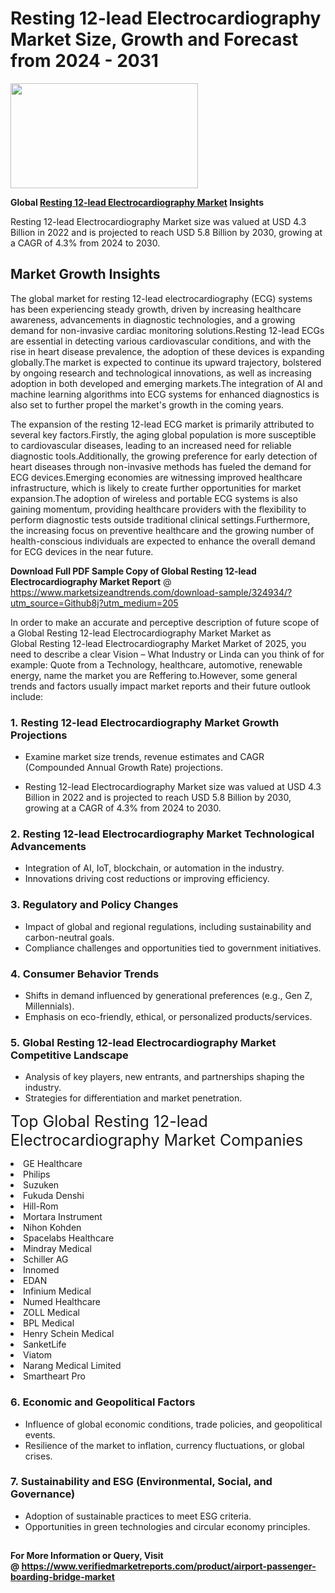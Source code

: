<H1>Resting 12-lead Electrocardiography Market Size, Growth and Forecast from 2024 - 2031</H1><img class="aligncenter size-medium wp-image-584254" src="https://thirdeyenews.in/wp-content/uploads/2024/09/Global-Market-Research-300x168.jpeg" alt="" width="300" height="168" /><p><strong>Global&nbsp;<a href="https://www.marketsizeandtrends.com/download-sample/324934/?utm_source=Github8j?utm_medium=205">Resting 12-lead Electrocardiography Market</a> Insights</strong></p><p>Resting 12-lead Electrocardiography Market size was valued at USD 4.3 Billion in 2022 and is projected to reach USD 5.8 Billion by 2030, growing at a CAGR of 4.3% from 2024 to 2030.</p><p><h2>Market Growth Insights</h2> <p>The global market for resting 12-lead electrocardiography (ECG) systems has been experiencing steady growth, driven by increasing healthcare awareness, advancements in diagnostic technologies, and a growing demand for non-invasive cardiac monitoring solutions.Resting 12-lead ECGs are essential in detecting various cardiovascular conditions, and with the rise in heart disease prevalence, the adoption of these devices is expanding globally.The market is expected to continue its upward trajectory, bolstered by ongoing research and technological innovations, as well as increasing adoption in both developed and emerging markets.The integration of AI and machine learning algorithms into ECG systems for enhanced diagnostics is also set to further propel the market's growth in the coming years.</p> <p>The expansion of the resting 12-lead ECG market is primarily attributed to several key factors.Firstly, the aging global population is more susceptible to cardiovascular diseases, leading to an increased need for reliable diagnostic tools.Additionally, the growing preference for early detection of heart diseases through non-invasive methods has fueled the demand for ECG devices.Emerging economies are witnessing improved healthcare infrastructure, which is likely to create further opportunities for market expansion.The adoption of wireless and portable ECG systems is also gaining momentum, providing healthcare providers with the flexibility to perform diagnostic tests outside traditional clinical settings.Furthermore, the increasing focus on preventive healthcare and the growing number of health-conscious individuals are expected to enhance the overall demand for ECG devices in the near future.</p> <p><span class=""><strong>Download Full PDF Sample Copy of Global Resting 12-lead Electrocardiography Market Report</strong> @ <a href="https://www.marketsizeandtrends.com/download-sample/324934/?utm_source=Github8j?utm_medium=205" target="_blank">https://www.marketsizeandtrends.com/download-sample/324934/?utm_source=Github8j?utm_medium=205</a></span></p><p>In order to make an accurate and perceptive description of future scope of a Global&nbsp;Resting 12-lead Electrocardiography Market Market as Global&nbsp;Resting 12-lead Electrocardiography Market Market of 2025, you need to describe a clear Vision &ndash; What Industry or Linda can you think of for example: Quote from a Technology, healthcare, automotive, renewable energy, name the market you are Reffering to.However, some general trends and factors usually impact market reports and their future outlook include:</p><h3>1.&nbsp;<strong>Resting 12-lead Electrocardiography Market Growth Projections</strong></h3><ul><li>Examine market size trends, revenue estimates and CAGR (Compounded Annual Growth Rate) projections.</li><li><p>Resting 12-lead Electrocardiography Market size was valued at USD 4.3 Billion in 2022 and is projected to reach USD 5.8 Billion by 2030, growing at a CAGR of 4.3% from 2024 to 2030.</p></li></ul><h3>2.&nbsp;<strong>Resting 12-lead Electrocardiography Market Technological Advancements</strong></h3><ul><li>Integration of AI, IoT, blockchain, or automation in the industry.</li><li>Innovations driving cost reductions or improving efficiency.</li></ul><h3>3.&nbsp;<strong>Regulatory and Policy Changes</strong></h3><ul><li>Impact of global and regional regulations, including sustainability and carbon-neutral goals.</li><li>Compliance challenges and opportunities tied to government initiatives.</li></ul><h3>4.&nbsp;<strong>Consumer Behavior Trends</strong></h3><ul><li>Shifts in demand influenced by generational preferences (e.g., Gen Z, Millennials).</li><li>Emphasis on eco-friendly, ethical, or personalized products/services.</li></ul><h3>5.&nbsp;<strong>Global Resting 12-lead Electrocardiography Market Competitive Landscape</strong></h3><ul><li>Analysis of key players, new entrants, and partnerships shaping the industry.</li><li>Strategies for differentiation and market penetration.</li></ul><p data-pm-slice="1 1 []"><span style="color: inherit; font-family: inherit; font-size: 25px;">Top Global Resting 12-lead Electrocardiography Market Companies</span></p><div class="" data-test-id=""><p><li>GE Healthcare</li><li> Philips</li><li> Suzuken</li><li> Fukuda Denshi</li><li> Hill-Rom</li><li> Mortara Instrument</li><li> Nihon Kohden</li><li> Spacelabs Healthcare</li><li> Mindray Medical</li><li> Schiller AG</li><li> Innomed</li><li> EDAN</li><li> Infinium Medical</li><li> Numed Healthcare</li><li> ZOLL Medical</li><li> BPL Medical</li><li> Henry Schein Medical</li><li> SanketLife</li><li> Viatom</li><li> Narang Medical Limited</li><li> Smartheart Pro</li></p></div><h3>6.&nbsp;<strong>Economic and Geopolitical Factors</strong></h3><ul><li>Influence of global economic conditions, trade policies, and geopolitical events.</li><li>Resilience of the market to inflation, currency fluctuations, or global crises.</li></ul><h3>7.&nbsp;<strong>Sustainability and ESG (Environmental, Social, and Governance)</strong></h3><ul><li>Adoption of sustainable practices to meet ESG criteria.</li><li>Opportunities in green technologies and circular economy principles.</li></ul><h2><strong style="font-size: 14px;">For More Information or Query, Visit @&nbsp;</strong><a style="background-color: #ffffff; font-size: 14px;" href="https://www.marketsizeandtrends.com/report/resting-12-lead-electrocardiography-market/" target="_blank">https://www.verifiedmarketreports.com/product/airport-passenger-boarding-bridge-market</a></h2>